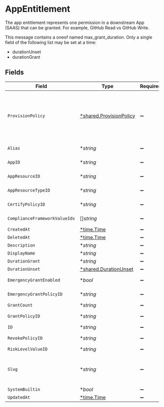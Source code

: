 # AppEntitlement

The app entitlement represents one permission in a downstream App (SAAS) that can be granted. For example, GitHub Read vs GitHub Write.

This message contains a oneof named max_grant_duration. Only a single field of the following list may be set at a time:
  - durationUnset
  - durationGrant



## Fields

| Field                                                                                                                                                                                                                                 | Type                                                                                                                                                                                                                                  | Required                                                                                                                                                                                                                              | Description                                                                                                                                                                                                                           |
| ------------------------------------------------------------------------------------------------------------------------------------------------------------------------------------------------------------------------------------- | ------------------------------------------------------------------------------------------------------------------------------------------------------------------------------------------------------------------------------------- | ------------------------------------------------------------------------------------------------------------------------------------------------------------------------------------------------------------------------------------- | ------------------------------------------------------------------------------------------------------------------------------------------------------------------------------------------------------------------------------------- |
| `ProvisionPolicy`                                                                                                                                                                                                                     | [*shared.ProvisionPolicy](../../../pkg/models/shared/provisionpolicy.md)                                                                                                                                                              | :heavy_minus_sign:                                                                                                                                                                                                                    | ProvisionPolicy is a oneOf that indicates how a provision step should be processed.<br/><br/>This message contains a oneof named typ. Only a single field of the following list may be set at a time:<br/>  - connector<br/>  - manual<br/>  - delegated<br/> |
| `Alias`                                                                                                                                                                                                                               | **string*                                                                                                                                                                                                                             | :heavy_minus_sign:                                                                                                                                                                                                                    | The alias of the app entitlement used by Cone. Also exact-match queryable.                                                                                                                                                            |
| `AppID`                                                                                                                                                                                                                               | **string*                                                                                                                                                                                                                             | :heavy_minus_sign:                                                                                                                                                                                                                    | The ID of the app that is associated with the app entitlement.                                                                                                                                                                        |
| `AppResourceID`                                                                                                                                                                                                                       | **string*                                                                                                                                                                                                                             | :heavy_minus_sign:                                                                                                                                                                                                                    | The ID of the app resource that is associated with the app entitlement                                                                                                                                                                |
| `AppResourceTypeID`                                                                                                                                                                                                                   | **string*                                                                                                                                                                                                                             | :heavy_minus_sign:                                                                                                                                                                                                                    | The ID of the app resource type that is associated with the app entitlement                                                                                                                                                           |
| `CertifyPolicyID`                                                                                                                                                                                                                     | **string*                                                                                                                                                                                                                             | :heavy_minus_sign:                                                                                                                                                                                                                    | The ID of the policy that will be used for certify tickets related to the app entitlement.                                                                                                                                            |
| `ComplianceFrameworkValueIds`                                                                                                                                                                                                         | []*string*                                                                                                                                                                                                                            | :heavy_minus_sign:                                                                                                                                                                                                                    | The IDs of different compliance frameworks associated with this app entitlement ex (SOX, HIPAA, PCI, etc.)                                                                                                                            |
| `CreatedAt`                                                                                                                                                                                                                           | [*time.Time](https://pkg.go.dev/time#Time)                                                                                                                                                                                            | :heavy_minus_sign:                                                                                                                                                                                                                    | N/A                                                                                                                                                                                                                                   |
| `DeletedAt`                                                                                                                                                                                                                           | [*time.Time](https://pkg.go.dev/time#Time)                                                                                                                                                                                            | :heavy_minus_sign:                                                                                                                                                                                                                    | N/A                                                                                                                                                                                                                                   |
| `Description`                                                                                                                                                                                                                         | **string*                                                                                                                                                                                                                             | :heavy_minus_sign:                                                                                                                                                                                                                    | The description of the app entitlement.                                                                                                                                                                                               |
| `DisplayName`                                                                                                                                                                                                                         | **string*                                                                                                                                                                                                                             | :heavy_minus_sign:                                                                                                                                                                                                                    | The display name of the app entitlement.                                                                                                                                                                                              |
| `DurationGrant`                                                                                                                                                                                                                       | **string*                                                                                                                                                                                                                             | :heavy_minus_sign:                                                                                                                                                                                                                    | N/A                                                                                                                                                                                                                                   |
| `DurationUnset`                                                                                                                                                                                                                       | [*shared.DurationUnset](../../../pkg/models/shared/durationunset.md)                                                                                                                                                                  | :heavy_minus_sign:                                                                                                                                                                                                                    | N/A                                                                                                                                                                                                                                   |
| `EmergencyGrantEnabled`                                                                                                                                                                                                               | **bool*                                                                                                                                                                                                                               | :heavy_minus_sign:                                                                                                                                                                                                                    | This enables tasks to be created in an emergency and use a selected emergency access policy.                                                                                                                                          |
| `EmergencyGrantPolicyID`                                                                                                                                                                                                              | **string*                                                                                                                                                                                                                             | :heavy_minus_sign:                                                                                                                                                                                                                    | The ID of the policy that will be used for emergency access grant tasks.                                                                                                                                                              |
| `GrantCount`                                                                                                                                                                                                                          | **string*                                                                                                                                                                                                                             | :heavy_minus_sign:                                                                                                                                                                                                                    | The amount of grants open for this entitlement                                                                                                                                                                                        |
| `GrantPolicyID`                                                                                                                                                                                                                       | **string*                                                                                                                                                                                                                             | :heavy_minus_sign:                                                                                                                                                                                                                    | The ID of the policy that will be used for grant tickets related to the app entitlement.                                                                                                                                              |
| `ID`                                                                                                                                                                                                                                  | **string*                                                                                                                                                                                                                             | :heavy_minus_sign:                                                                                                                                                                                                                    | The unique ID for the App Entitlement.                                                                                                                                                                                                |
| `RevokePolicyID`                                                                                                                                                                                                                      | **string*                                                                                                                                                                                                                             | :heavy_minus_sign:                                                                                                                                                                                                                    | The ID of the policy that will be used for revoke tickets related to the app entitlement                                                                                                                                              |
| `RiskLevelValueID`                                                                                                                                                                                                                    | **string*                                                                                                                                                                                                                             | :heavy_minus_sign:                                                                                                                                                                                                                    | The riskLevelValueId field.                                                                                                                                                                                                           |
| `Slug`                                                                                                                                                                                                                                | **string*                                                                                                                                                                                                                             | :heavy_minus_sign:                                                                                                                                                                                                                    | The slug is displayed as an oval next to the name in the frontend of C1, it tells you what permission the entitlement grants. See https://www.conductorone.com/docs/product/manage-access/entitlements/                               |
| `SystemBuiltin`                                                                                                                                                                                                                       | **bool*                                                                                                                                                                                                                               | :heavy_minus_sign:                                                                                                                                                                                                                    | This field indicates if this is a system builtin entitlement.                                                                                                                                                                         |
| `UpdatedAt`                                                                                                                                                                                                                           | [*time.Time](https://pkg.go.dev/time#Time)                                                                                                                                                                                            | :heavy_minus_sign:                                                                                                                                                                                                                    | N/A                                                                                                                                                                                                                                   |